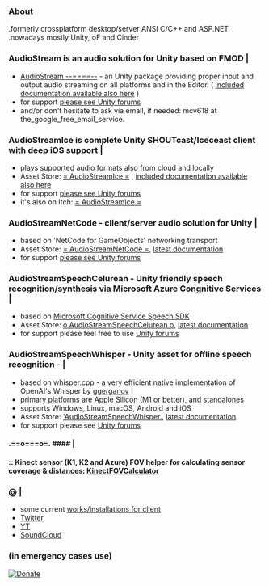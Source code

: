 ### About
.formerly crossplatform desktop/server ANSI C/C++ and ASP.NET  
.nowadays mostly Unity, oF and Cinder 

### AudioStream is an audio solution for Unity based on FMOD |
- [AudioStream _--====--_](https://assetstore.unity.com/packages/tools/audio/audiostream-65411?aid=1100l7sC8) - an Unity package providing proper input and output audio streaming on all platforms and in the Editor. ( [included documentation available also here](https://github.com/r618/AudioStreamDocs) )
- for support [please see Unity forums](http://forum.unity3d.com/threads/audiostream-an-audio-streaming-solution-for-all-and-everywhere.412029/)
- and/or don't hesitate to ask via email, if needed: mcv618 at the_google_free_email_service.


### AudioStreamIce is complete Unity SHOUTcast/Iceceast client with deep iOS support |
- plays supported audio formats also from cloud and locally
- Asset Store: [= AudioStreamIce =](https://assetstore.unity.com/packages/slug/223601?aid=1100l7sC8) , [included documentation available also here](https://github.com/r618/AudioStreamIceDocs)
- for support [please see Unity forums](https://forum.unity.com/threads/audiostreamice.1289045)
- it's also on Itch: [= AudioStreamIce =](https://r618.itch.io/audiostreamice)

### AudioStreamNetCode - client/server audio solution for Unity |
- based on 'NetCode for GameObjects' networking transport
- Asset Store: [= AudioStreamNetCode =](https://assetstore.unity.com/packages/slug/233329?aid=1100l7sC8), [latest documentation](https://github.com/r618/AudioStreamNetCodeDocs/tree/master)
- for support [please see Unity forums](https://forum.unity.com/threads/audiostreamnetcode-network-audio-based-on-netcode-for-gameobjects.1318635/)

### AudioStreamSpeechCelurean - Unity friendly speech recognition/synthesis via Microsoft Azure Congnitive Services |
- based on [Microsoft Cognitive Service Speech SDK](https://github.com/Azure-Samples/cognitive-services-speech-sdk)
- Asset Store: [o AudioStreamSpeechCelurean o](https://assetstore.unity.com/packages/slug/247489?aid=1100l7sC8), [latest documentation](https://github.com/r618/AudioStreamSpeechCerulean_Docs)
- for support please feel free to use [Unity forums](https://forum.unity.com/threads/in-development-audiostreamspeechcelurean.1388841/)

### AudioStreamSpeechWhisper - Unity asset for offline speech recognition - |
- based on whisper.cpp - a very efficient native implementation of OpenAI's Whisper by [ggerganov](https://github.com/ggerganov/whisper.cpp) |
- primary platforms are Apple Silicon (M1 or better), and standalones
- supports Windows, Linux, macOS, Android and iOS
- Asset Store: ['AudioStreamSpeechWhisper.](https://assetstore.unity.com/packages/slug/252484?aid=1100l7sC8), [latest documentation](https://github.com/r618/AudioStreamSpeechWhisperDocs)
- for support please see [Unity forums](https://forum.unity.com/threads/under-review-audiostreamspeechwhisper-offline-speech-recognition-system.1425582/)

#### .==o===o=. #### |
#### :: Kinect sensor (K1, K2 and Azure) FOV helper for calculating sensor coverage & distances: [KinectFOVCalculator](KinectFOVCalculator/index.html)

### @ |
- some current [works/installations for client](https://www.youtube.com/channel/UCVdrkPBPUXeglvUY4hqOydA)  
- [Twitter](http://twitter.com/r618)  
- [YT](https://www.youtube.com/channel/UCacmsEiwn3EGxqunXwibAsw)  
- [SoundCloud](https://soundcloud.com/r618)  

### (in emergency cases use)
[![Donate](https://img.shields.io/badge/Donate-PayPal-green.svg)](https://www.paypal.com/cgi-bin/webscr?cmd=_s-xclick&hosted_button_id=3JB2N8R3WWTUQ)

